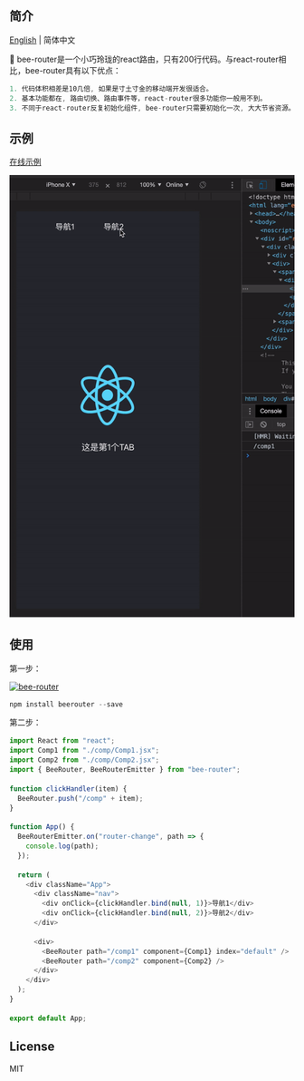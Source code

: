 ## 简介

[English](./README_ZH.md) | 简体中文

🦋 bee-router是一个小巧玲珑的react路由，只有200行代码。与react-router相比，bee-router具有以下优点：

```js
1. 代码体积相差是10几倍, 如果是寸土寸金的移动端开发很适合。
2. 基本功能都在, 路由切换、路由事件等，react-router很多功能你一般用不到。
3. 不同于react-router反复初始化组件, bee-router只需要初始化一次, 大大节省资源。
```

## 示例

[在线示例](https://ilgei.github.io/beerouter/)

![img](./example.gif)

## 使用

第一步：

[![bee-router](https://nodei.co/npm/beerouter.png)](https://npmjs.org/package/beerouter)

```js
npm install beerouter --save
```

第二步：

```js
import React from "react";
import Comp1 from "./comp/Comp1.jsx";
import Comp2 from "./comp/Comp2.jsx";
import { BeeRouter, BeeRouterEmitter } from "bee-router";

function clickHandler(item) {
  BeeRouter.push("/comp" + item);
}

function App() {
  BeeRouterEmitter.on("router-change", path => {
    console.log(path);
  });

  return (
    <div className="App">
      <div className="nav">
        <div onClick={clickHandler.bind(null, 1)}>导航1</div>
        <div onClick={clickHandler.bind(null, 2)}>导航2</div>
      </div>

      <div>
        <BeeRouter path="/comp1" component={Comp1} index="default" />
        <BeeRouter path="/comp2" component={Comp2} />
      </div>
    </div>
  );
}

export default App;
```

## License

MIT